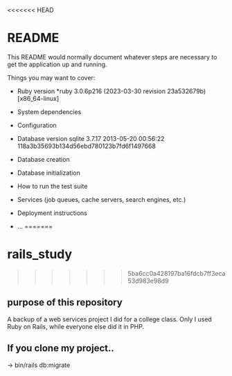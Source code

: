 <<<<<<< HEAD
# README

This README would normally document whatever steps are necessary to get the
application up and running.

Things you may want to cover:

* Ruby version
*ruby 3.0.6p216 (2023-03-30 revision 23a532679b) [x86_64-linux]

* System dependencies

* Configuration

* Database version
sqlite 3.7.17 2013-05-20 00:56:22 118a3b35693b134d56ebd780123b7fd6f1497668

* Database creation

* Database initialization

* How to run the test suite

* Services (job queues, cache servers, search engines, etc.)

* Deployment instructions

* ...
=======
# rails_study
>>>>>>> 5ba6cc0a428197ba16fdcb7ff3eca53d983e98d9

## purpose of this repository
A backup of a web services project I did for a college class.
Only I used Ruby on Rails, while everyone else did it in PHP.

## If you clone my project..
-> bin/rails db:migrate
